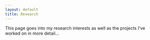```yaml
---
layout: default
title: Research
---
```

This page goes into my research interests as well as the projects I've worked on in more detail...
